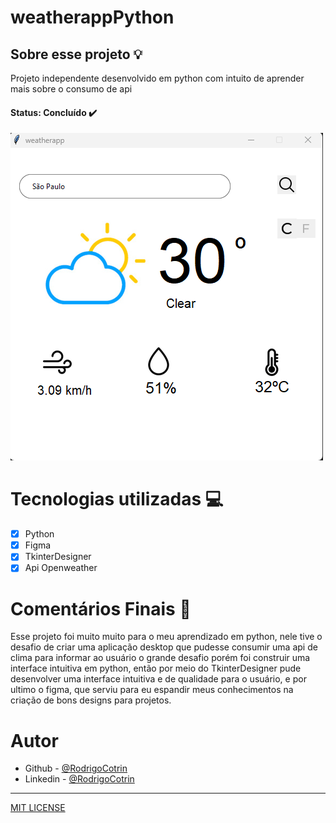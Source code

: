 # weatherappPython

## Sobre esse projeto 💡


Projeto independente desenvolvido em python com intuito de aprender mais sobre o consumo de api

#### <strong>Status: </strong>Concluído ✔️

![DoceCantinho](imagemprojeto.png)

# Tecnologias utilizadas 💻


- [X] Python
- [X] Figma
- [X] TkinterDesigner
- [X] Api Openweather

# Comentários Finais 🎂

Esse projeto foi muito muito para o meu aprendizado em python, nele tive o desafio de criar uma aplicação desktop que pudesse consumir uma api de clima para informar ao usuário o grande desafio porém foi construir uma interface intuitiva em python, então por meio do TkinterDesigner pude desenvolver uma interface intuitiva e de qualidade para o usuário, e por ultimo o figma, que serviu para eu espandir meus conhecimentos na criação de bons designs para projetos.

# Autor

- Github - [@RodrigoCotrin](https://github.com/RodrigoCotrin/)
- Linkedin - [@RodrigoCotrin](https://www.linkedin.com/in/rodrigocotrin/)

***
[MIT LICENSE](https://github.com/RodrigoCotrin/weatherappPython/blob/main/LICENSE)
